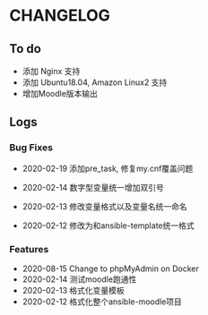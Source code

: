 # CHANGELOG

## To do

* 添加 Nginx 支持
* 添加 Ubuntu18.04, Amazon Linux2 支持
* 增加Moodle版本输出

## Logs

### Bug Fixes

* 2020-02-19  添加pre_task, 修复my.cnf覆盖问题

* 2020-02-14  数字型变量统一增加双引号

* 2020-02-13  修改变量格式以及变量名统一命名

* 2020-02-12  修改为和ansible-template统一格式

### Features

* 2020-08-15  Change to phpMyAdmin on Docker
* 2020-02-14  测试moodle跑通性
* 2020-02-13  格式化变量模板
* 2020-02-12  格式化整个ansible-moodle项目
